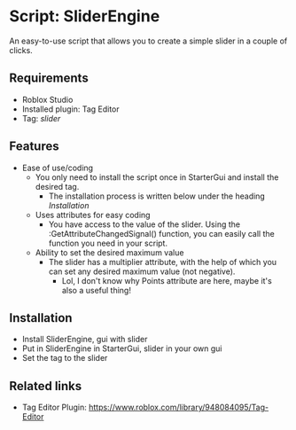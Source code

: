 # Script: SliderEngine

An easy-to-use script that allows you to create a simple slider in a couple of clicks.


## Requirements

- Roblox Studio
- Installed plugin: Tag Editor
- Tag: *slider*

## Features

* Ease of use/coding
  + You only need to install the script once in StarterGui and install the desired tag.
    - The installation process is written below under the heading *Installation*
  + Uses attributes for easy coding
    - You have access to the value of the slider. Using the :GetAttributeChangedSignal() function, you can easily call the function you need in your script.
  + Ability to set the desired maximum value
    - The slider has a multiplier attribute, with the help of which you can set any desired maximum value (not negative).
      - Lol, I don't know why Points attribute are here, maybe it's also a useful thing!

## Installation
  - Install SliderEngine, gui with slider
  - Put in SliderEngine in StarterGui, slider in your own gui
  - Set the tag to the slider
  
## Related links

- Tag Editor Plugin: https://www.roblox.com/library/948084095/Tag-Editor
